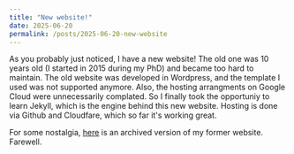 ```yaml
---
title: "New website!"
date: 2025-06-20
permalink: /posts/2025-06-20-new-website
---
```


As you probably just noticed, I have a new website! The old one was 10 years old (I started in 2015 during my PhD) and became too hard to maintain. The old website was developed in Wordpress, and the template I used was not supported anymore. Also, the hosting arrangments on Google Cloud were unnecessarily complated. So I finally took the opportuniy to learn Jekyll, which is the engine behind this new website. Hosting is done via Github and Cloudfare, which so far it's working great. 

For some nostalgia, [here](https://web.archive.org/web/20250530003117/https://davidegerosa.com/) is an archived version of my former website. Farewell.